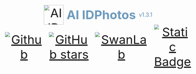 <div style="display: flex; flex-direction: column; justify-content: center; align-items: center; text-align: center; font-size: 40px;">
  <div style="display: flex; align-items: center;">
    <img src="https://swanhub.co/git/repo/ZeYiLin%2FAI IDPhotos/file/preview?ref=master&path=assets/hivision_logo.png" alt="AI IDPhotos" style="width: 65px; height: 65px; margin-right: 10px;" onerror="this.style.display='none';" loading="lazy">
    <b style="color: #6e9abb;">AI IDPhotos</b><span style="font-size: 18px; color: #638fb3; margin-left: 10px;"> v1.3.1</span>
  </div>
  <div style="display: flex; justify-content: center; align-items: center; text-align: center;">
      <a href="https://github.com/xiaolin199912/AI IDPhotos"><img alt="Github" src="https://img.shields.io/static/v1?label=GitHub&message=GitHub&color=black" onerror="this.style.display='none';"></a> &ensp;
      <a href="https://github.com/xiaolin199912/AI IDPhotos/stargazers"><img alt="GitHub stars" src="https://img.shields.io/github/stars/zeyi-lin/aiidphotos?color=ffcb47&labelColor=black&style=flat-square" onerror="this.style.display='none';"></a> &ensp;
      <a href="https://swanlab.cn?utm_source=hivision_demo"><img alt="SwanLab" src="https://img.shields.io/badge/Training%20by-SwanLab-4cb55e" onerror="this.style.display='none';"></a> &ensp;
      <a href="https://github.com/Zeyi-Lin/AI IDPhotos/blob/master/docs/api_CN.md" target="_blank"><img alt="Static Badge" src="https://img.shields.io/badge/API_Docs-API文档-315bce" onerror="this.style.display='none';"></a>
  </div>
</div>
